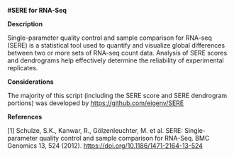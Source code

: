 **#SERE for RNA-Seq**

**Description**

Single-parameter quality control and sample comparison for RNA-seq (SERE) is a statistical tool used to quantify and visualize global differences between two or more sets of RNA-seq count data. Analysis of SERE scores and dendrograms help effectively determine the reliability of experimental replicates. 

**Considerations**

The majority of this script (including the SERE score and SERE dendrogram portions) was developed by https://github.com/eigenv/SERE

**References** 

[1] Schulze, S.K., Kanwar, R., Gölzenleuchter, M. et al. SERE: Single-parameter quality control and sample comparison for RNA-Seq. BMC Genomics 13, 524 (2012). https://doi.org/10.1186/1471-2164-13-524
